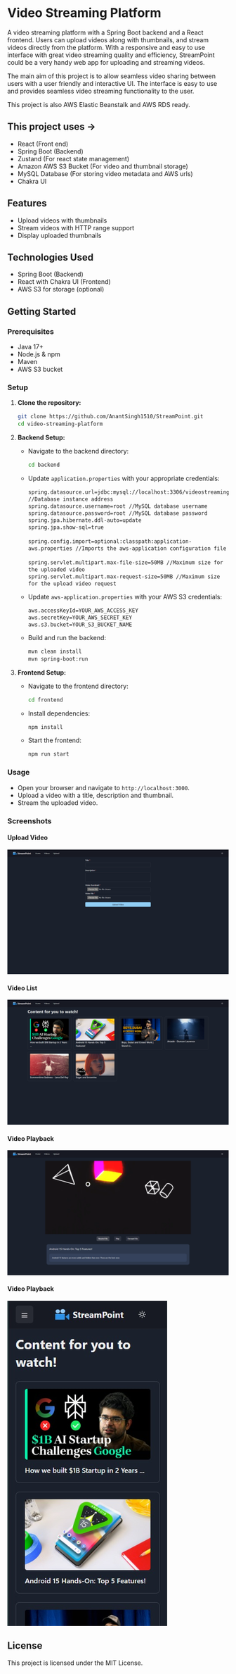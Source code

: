 # Video Streaming Platform

A video streaming platform with a Spring Boot backend and a React frontend. Users can upload videos along with thumbnails, and stream videos directly from the platform. With a responsive and easy to use interface with great video streaming quality and efficiency, StreamPoint could be a very handy web app for uploading and streaming videos.

The main aim of this project is to allow seamless video sharing between users with a user friendly and interactive UI. The interface is easy to use and provides seamless video streaming functionality to the user.

This project is also AWS Elastic Beanstalk and AWS RDS ready.

## This project uses ->
- React (Front end)
- Spring Boot (Backend)
- Zustand (For react state management)
- Amazon AWS S3 Bucket (For video and thumbnail storage)
- MySQL Database (For storing video metadata and AWS urls)
- Chakra UI

## Features

- Upload videos with thumbnails
- Stream videos with HTTP range support
- Display uploaded thumbnails

## Technologies Used

- Spring Boot (Backend)
- React with Chakra UI (Frontend)
- AWS S3 for storage (optional)

## Getting Started

### Prerequisites

- Java 17+
- Node.js & npm
- Maven
- AWS S3 bucket

### Setup

1. **Clone the repository:**

    ```bash
    git clone https://github.com/AnantSingh1510/StreamPoint.git
    cd video-streaming-platform
    ```

2. **Backend Setup:**

    - Navigate to the backend directory:
      ```bash
      cd backend
      ```
    - Update `application.properties` with your appropriate credentials:
      ```properties
      spring.datasource.url=jdbc:mysql://localhost:3306/videostreaming //Database instance address
      spring.datasource.username=root //MySQL database username
      spring.datasource.password=root //MySQL database password
      spring.jpa.hibernate.ddl-auto=update 
      spring.jpa.show-sql=true

      spring.config.import=optional:classpath:application-aws.properties //Imports the aws-application configuration file

      spring.servlet.multipart.max-file-size=50MB //Maximum size for the uploaded video
      spring.servlet.multipart.max-request-size=50MB //Maximum size for the upload video request
      ```
    - Update `aws-application.properties` with your AWS S3 credentials:
      ```properties
      aws.accessKeyId=YOUR_AWS_ACCESS_KEY
      aws.secretKey=YOUR_AWS_SECRET_KEY
      aws.s3.bucket=YOUR_S3_BUCKET_NAME
      ```
    - Build and run the backend:
      ```bash
      mvn clean install
      mvn spring-boot:run
      ```

3. **Frontend Setup:**

    - Navigate to the frontend directory:
      ```bash
      cd frontend
      ```
    - Install dependencies:
      ```bash
      npm install
      ```
    - Start the frontend:
      ```bash
      npm run start
      ```

### Usage

- Open your browser and navigate to `http://localhost:3000`.
- Upload a video with a title, description and thumbnail.
- Stream the uploaded video.

### Screenshots

#### Upload Video
![Upload Video](screenshots/Screenshot-upload.png)

#### Video List
![Video List](screenshots/Screenshot-list.png)

#### Video Playback
![Video Playback](screenshots/Screenshot-playing.png)

#### Video Playback
![Mobile Video List](screenshots/Screenshot-mobileList.jpeg)

## License

This project is licensed under the MIT License.
